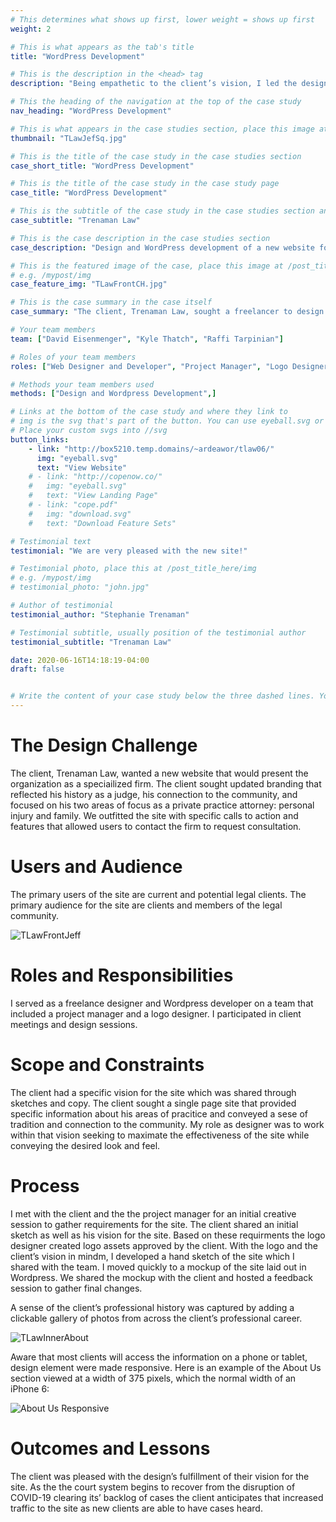 ```yaml
---
# This determines what shows up first, lower weight = shows up first
weight: 2

# This is what appears as the tab's title
title: "WordPress Development"

# This is the description in the <head> tag
description: "Being empathetic to the client’s vision, I led the design and development of the new website."

# This the heading of the navigation at the top of the case study
nav_heading: "WordPress Development"

# This is what appears in the case studies section, place this image at the //img folder
thumbnail: "TLawJefSq.jpg"

# This is the title of the case study in the case studies section
case_short_title: "WordPress Development"

# This is the title of the case study in the case study page
case_title: "WordPress Development"

# This is the subtitle of the case study in the case studies section and the case study page
case_subtitle: "Trenaman Law"

# This is the case description in the case studies section
case_description: "Design and WordPress development of a new website for client with an established law practice. The updated site includes fresh branding and new tools useful for current and  potential clients." 

# This is the featured image of the case, place this image at /post_title_here/img folder
# e.g. /mypost/img
case_feature_img: "TLawFrontCH.jpg"

# This is the case summary in the case itself
case_summary: "The client, Trenaman Law, sought a freelancer to design and develop a new website that would help position the organization as a specialized firm. The new website was an update from the client’s previous site developed for his campaign for re-election as District Court Judge. A new site was developed that included fresh branding and a focus on the client’s two areas of private practice. The look and feel of the site emphasizes the client's history as a judge and his connection to the community. The design includes elements that make make clear the firm’s ares of practice and provide tools for users to more easily contact the firm ."

# Your team members
team: ["David Eisenmenger", "Kyle Thatch", "Raffi Tarpinian"]

# Roles of your team members
roles: ["Web Designer and Developer", "Project Manager", "Logo Designer",]

# Methods your team members used
methods: ["Design and Wordpress Development",]

# Links at the bottom of the case study and where they link to
# img is the svg that's part of the button. You can use eyeball.svg or download.svg
# Place your custom svgs into //svg
button_links:
    - link: "http://box5210.temp.domains/~ardeawor/tlaw06/"
      img: "eyeball.svg"
      text: "View Website"
    # - link: "http://copenow.co/"
    #   img: "eyeball.svg"
    #   text: "View Landing Page"
    # - link: "cope.pdf"
    #   img: "download.svg"
    #   text: "Download Feature Sets"

# Testimonial text
testimonial: "We are very pleased with the new site!"

# Testimonial photo, place this at /post_title_here/img
# e.g. /mypost/img
# testimonial_photo: "john.jpg"

# Author of testimonial
testimonial_author: "Stephanie Trenaman"

# Testimonial subtitle, usually position of the testimonial author
testimonial_subtitle: "Trenaman Law"

date: 2020-06-16T14:18:19-04:00
draft: false


# Write the content of your case study below the three dashed lines. You can use markdown and raw HTML.
---
```

# The Design Challenge

The client, Trenaman Law, wanted a new website that would present the organization as  a speciailized firm. The client sought updated branding that reflected his history as a judge, his connection to the community, and focused on his two areas of focus as a private practice attorney: personal injury and family. We outfitted the site with specific calls to action and features that allowed users to contact the firm to request consultation. 


# Users and Audience

The primary users of the site are current and potential legal clients. The primary audience for the site are clients and members of the legal community.

![TLawFrontJeff](/tlaw/img/TLawFrontJeff.jpg "Hero Image with Jefferson")

# Roles and Responsibilities

I served as a freelance designer and Wordpress developer on a team that included a project manager and a logo designer. I participated in client meetings and design sessions.   

# Scope and Constraints

The client had a specific vision for the site which was shared through sketches and copy. The client sought a single page site that provided specific information about his areas of pracitice and conveyed a sese of tradition and connection to the community. My role as designer  was to work within that vision seeking to maximate the effectiveness of the site while conveying the desired look and feel. 

# Process

I met with the client and the the project manager for an initial creative session to gather requirements for the site. The client shared an initial sketch as well as his vision for the site. Based on these requirments the logo designer created logo assets approved by the client. With the logo and the client’s vision in mindm, I developed a hand sketch of the site which I shared with the team. I moved quickly to a mockup of the site laid out in Wordpress. We shared the mockup with the client and hosted a feedback session to gather final changes. 

A sense of the client’s professional history was captured by adding a clickable gallery of photos from across the client’s professional career. 

![TLawInnerAbout](/tlaw/img/TLawInnerAbout.jpg "About Mason")


Aware that most clients will access the information on a phone or tablet, design element were made responsive. Here is an example of the About Us section viewed at a width of 375 pixels, which the normal width of an iPhone 6: 

![About Us Responsive](/tlaw/img/AboutUsResponsive.jpg "About Us Responsive")
<!-- <br>Practice areas were summarized and include a call to action to contact the attorney’s office.  -->




# Outcomes and Lessons

The client was pleased with the design’s fulfillment of their vision for the site. As the the court system begins to recover from the disruption of COVID-19 clearing its’ backlog of cases the client anticipates that increased traffic to the site as new clients are able to have cases heard. 


<!-- ![TLAWThumb03](/tlaw/img/TLAWThumb03@0.75x.jpg "Hero Image Medium")
![TLAWThumb04](/tlaw/img/TLAWThumb04@0.75x.jpg "Hero Image Medium") -->